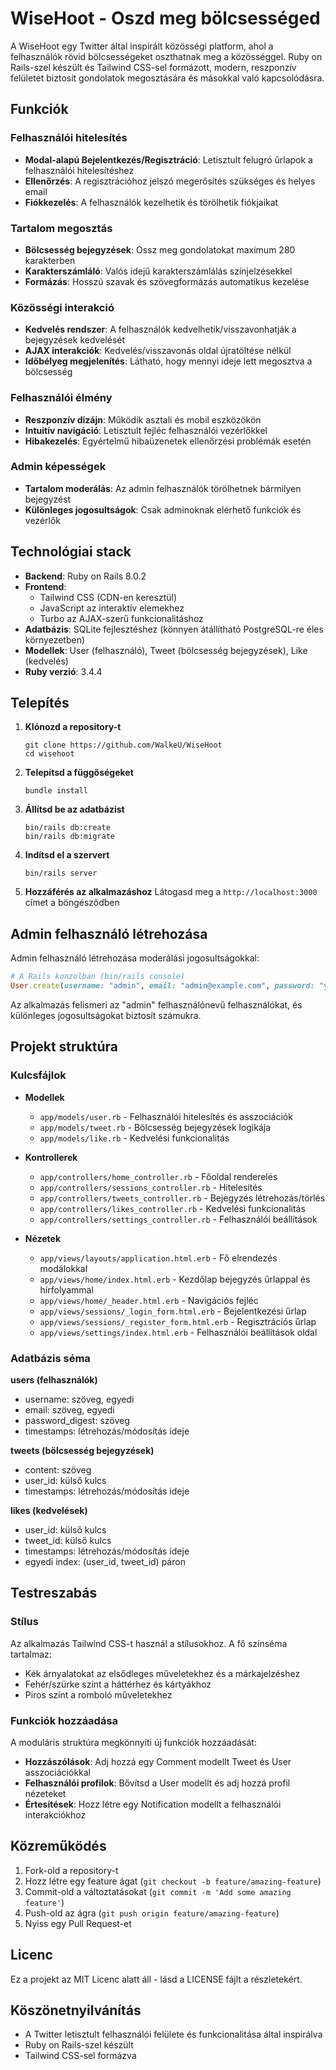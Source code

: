 # WiseHoot - Oszd meg bölcsességed

A WiseHoot egy Twitter által inspirált közösségi platform, ahol a felhasználók rövid bölcsességeket oszthatnak meg a közösséggel. Ruby on Rails-szel készült és Tailwind CSS-sel formázott, modern, reszponzív felületet biztosít gondolatok megosztására és másokkal való kapcsolódásra.

## Funkciók

### Felhasználói hitelesítés

- **Modal-alapú Bejelentkezés/Regisztráció**: Letisztult felugró űrlapok a felhasználói hitelesítéshez
- **Ellenőrzés**: A regisztrációhoz jelszó megerősítés szükséges és helyes email
- **Fiókkezelés**: A felhasználók kezelhetik és törölhetik fiókjaikat

### Tartalom megosztás

- **Bölcsesség bejegyzések**: Ossz meg gondolatokat maximum 280 karakterben
- **Karakterszámláló**: Valós idejű karakterszámlálás színjelzésekkel
- **Formázás**: Hosszú szavak és szövegformázás automatikus kezelése

### Közösségi interakció

- **Kedvelés rendszer**: A felhasználók kedvelhetik/visszavonhatják a bejegyzések kedvelését
- **AJAX interakciók**: Kedvelés/visszavonás oldal újratöltése nélkül
- **Időbélyeg megjelenítés**: Látható, hogy mennyi ideje lett megosztva a bölcsesség

### Felhasználói élmény

- **Reszponzív dizájn**: Működik asztali és mobil eszközökön
- **Intuitív navigáció**: Letisztult fejléc felhasználói vezérlőkkel
- **Hibakezelés**: Egyértelmű hibaüzenetek ellenőrzési problémák esetén

### Admin képességek

- **Tartalom moderálás**: Az admin felhasználók törölhetnek bármilyen bejegyzést
- **Különleges jogosultságok**: Csak adminoknak elérhető funkciók és vezérlők

## Technológiai stack

- **Backend**: Ruby on Rails 8.0.2
- **Frontend**:
  - Tailwind CSS (CDN-en keresztül)
  - JavaScript az interaktív elemekhez
  - Turbo az AJAX-szerű funkcionalitáshoz
- **Adatbázis**: SQLite fejlesztéshez (könnyen átállítható PostgreSQL-re éles környezetben)
- **Modellek**: User (felhasználó), Tweet (bölcsesség bejegyzések), Like (kedvelés)
- **Ruby verzió**: 3.4.4

## Telepítés

1. **Klónozd a repository-t**

   ```
   git clone https://github.com/WalkeU/WiseHoot
   cd wisehoot
   ```

2. **Telepítsd a függőségeket**

   ```
   bundle install
   ```

3. **Állítsd be az adatbázist**

   ```
   bin/rails db:create
   bin/rails db:migrate
   ```

4. **Indítsd el a szervert**

   ```
   bin/rails server
   ```

5. **Hozzáférés az alkalmazáshoz**
   Látogasd meg a `http://localhost:3000` címet a böngésződben

## Admin felhasználó létrehozása

Admin felhasználó létrehozása moderálási jogosultságokkal:

```ruby
# A Rails konzolban (bin/rails console)
User.create(username: "admin", email: "admin@example.com", password: "your_password", password_confirmation: "your_password")
```

Az alkalmazás felismeri az "admin" felhasználónevű felhasználókat, és különleges jogosultságokat biztosít számukra.

## Projekt struktúra

### Kulcsfájlok

- **Modellek**

  - `app/models/user.rb` - Felhasználói hitelesítés és asszociációk
  - `app/models/tweet.rb` - Bölcsesség bejegyzések logikája
  - `app/models/like.rb` - Kedvelési funkcionalitás

- **Kontrollerek**

  - `app/controllers/home_controller.rb` - Főoldal renderelés
  - `app/controllers/sessions_controller.rb` - Hitelesítés
  - `app/controllers/tweets_controller.rb` - Bejegyzés létrehozás/törlés
  - `app/controllers/likes_controller.rb` - Kedvelési funkcionalitás
  - `app/controllers/settings_controller.rb` - Felhasználói beállítások

- **Nézetek**
  - `app/views/layouts/application.html.erb` - Fő elrendezés modálokkal
  - `app/views/home/index.html.erb` - Kezdőlap bejegyzés űrlappal és hírfolyammal
  - `app/views/home/_header.html.erb` - Navigációs fejléc
  - `app/views/sessions/_login_form.html.erb` - Bejelentkezési űrlap
  - `app/views/sessions/_register_form.html.erb` - Regisztrációs űrlap
  - `app/views/settings/index.html.erb` - Felhasználói beállítások oldal

### Adatbázis séma

**users (felhasználók)**

- username: szöveg, egyedi
- email: szöveg, egyedi
- password_digest: szöveg
- timestamps: létrehozás/módosítás ideje

**tweets (bölcsesség bejegyzések)**

- content: szöveg
- user_id: külső kulcs
- timestamps: létrehozás/módosítás ideje

**likes (kedvelések)**

- user_id: külső kulcs
- tweet_id: külső kulcs
- timestamps: létrehozás/módosítás ideje
- egyedi index: (user_id, tweet_id) páron

## Testreszabás

### Stílus

Az alkalmazás Tailwind CSS-t használ a stílusokhoz. A fő színséma tartalmaz:

- Kék árnyalatokat az elsődleges műveletekhez és a márkajelzéshez
- Fehér/szürke színt a háttérhez és kártyákhoz
- Piros színt a romboló műveletekhez

### Funkciók hozzáadása

A moduláris struktúra megkönnyíti új funkciók hozzáadását:

- **Hozzászólások**: Adj hozzá egy Comment modellt Tweet és User asszociációkkal
- **Felhasználói profilok**: Bővítsd a User modellt és adj hozzá profil nézeteket
- **Értesítések**: Hozz létre egy Notification modellt a felhasználói interakciókhoz

## Közreműködés

1. Fork-old a repository-t
2. Hozz létre egy feature ágat (`git checkout -b feature/amazing-feature`)
3. Commit-old a változtatásokat (`git commit -m 'Add some amazing feature'`)
4. Push-old az ágra (`git push origin feature/amazing-feature`)
5. Nyiss egy Pull Request-et

## Licenc

Ez a projekt az MIT Licenc alatt áll - lásd a LICENSE fájlt a részletekért.

## Köszönetnyilvánítás

- A Twitter letisztult felhasználói felülete és funkcionalitása által inspirálva
- Ruby on Rails-szel készült
- Tailwind CSS-sel formázva
